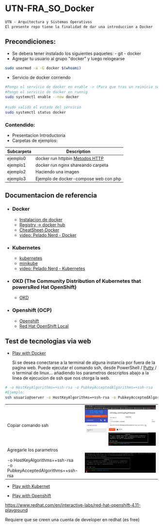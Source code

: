# UTN-FRA_SO_Docker

	UTN - Arquitectura y Sistemas Operativos
	El presente repo tiene la finalidad de dar una introduccion a Docker

## Precondiciones:

- Se debera tener instalado los siguientes paquetes:
		- git
		- docker
- Agregar tu usuario al grupo "docker" y luego relogearse
```sh
sudo usermod -a -G docker $(whoami)
```
- Servicio de docker corriendo 
```sh
#Pongo el servicio de docker en enable -> (Para que tras un reinicio se levante)
#Pongo el servicio de docker en runnig
sudo systemctl enable --now docker

#sudo valido el estado del servicio
sudo systemctl status docker
```


### Contendido:
 - Presentacion Introductoria
 - Carpetas de ejemplos:

| Subcarpeta 	   | Description 										|
| ------          | ------ 											|
| ejemplo0 | docker run httpbin [Metodos HTTP](https://es.wikibooks.org/wiki/M%C3%A9todos_HTTP) |
| ejemplo1 			| docker run nginx shareando carpeta 		|
| ejemplo2 			| Haciendo una imagen 							|
| ejemplo3		 	| Ejemplo de docker-compose web con php 	|


## Documentacion de referencia 

- ### Docker
  - [Instalacion de docker](https://docs.docker.com/engine/install)
  - [Registry -> docker hub](https://hub.docker.com/)
  - [CheatSheet-Docker](https://dockerlabs.collabnix.com/docker/cheatsheet)
  - [video: Pelado Nerd - Docker](https://www.youtube.com/watch?v=CV_Uf3Dq-EU&t=2867s)
- ### Kubernetes
  - [kubernetes](https://kubernetes.io/)
  - [minikube](https://minikube.sigs.k8s.io/docs/start/)
  - [video: Pelado Nerd - Kubernetes](https://www.youtube.com/watch?v=CV_Uf3Dq-EU&t=2867s)

- ### OKD (The Community Distribution of Kubernetes that powersRed Hat OpenShift)
  - [OKD](https://www.okd.io/)
 
- ### Openshift (OCP)
  - [Openshift](https://www.redhat.com/en/technologies/cloud-computing/openshift)
  - [Red Hat OpenShift Local](https://console.redhat.com/openshift/create/local)

## Test de tecnologias via web
  - [Play with Docker](https://labs.play-with-docker.com/)
  
    Si se desea conectarse a la terminal de alguna instancia por fuera de la pagina web.
    Puede ejecutar el comando ssh, desde PowerShell / [Putty](https://www.putty.org) / o terminal de linux... añadiendo los parametros descriptos abajo a la linea de ejecucion de ssh que nos otorga la web.
```sh
# -o HostKeyAlgorithms=+ssh-rsa -o PubkeyAcceptedAlgorithms=+ssh-rsa
#Ejemplo:
ssh usuario@server -o HostKeyAlgorithms=+ssh-rsa -o PubkeyAcceptedAlgorithms=+ssh-rsa
```
<div>
<table >
<td> Copiar comando ssh </td>
<td> <img src="./img/play-with-docker_01.png" width="1080" align="left" > </td>  
<tr> </tr>
<td> Agregarle los parametros <br><br> -o HostKeyAlgorithms=+ssh-rsa <br> -o PubkeyAcceptedAlgorithms=+ssh-rsa</td>  
<td> <img src="./img/play-with-docker_02.png" width="1080" align="left" > </td>
</table>
</div>

  - [Play with Kubernet](https://labs.play-with-k8s.com/)


  - [Play with Openshift](https://developers.redhat.com/developer-sandbox/activities/learn-kubernetes-using-red-hat-developer-sandbox-openshift)
  
  https://www.redhat.com/en/interactive-labs/red-hat-openshift-4.11-playground

 Requiere que se creen una cuenta de developer en redhat (es free)
 
